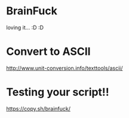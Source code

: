 # BrainFuck
loving it... :D :D


# Convert to ASCII
http://www.unit-conversion.info/texttools/ascii/

# Testing your script!!
https://copy.sh/brainfuck/
